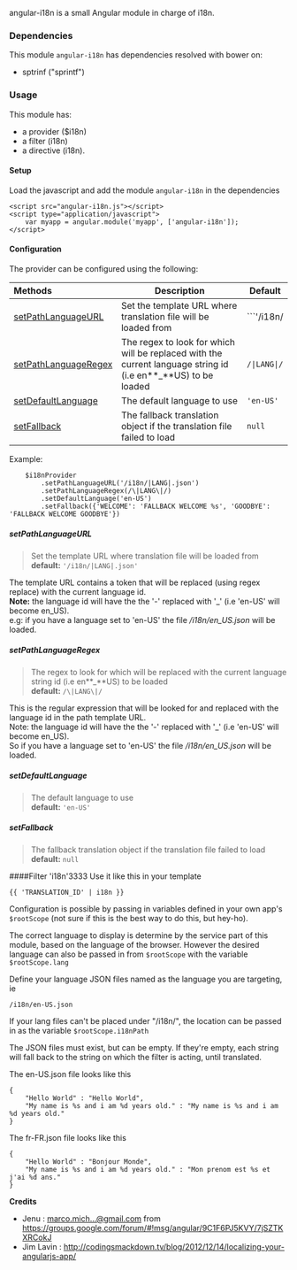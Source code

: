 angular-i18n is a small Angular module in charge of i18n.

### Dependencies

This module ```angular-i18n``` has dependencies resolved with bower on:
* sptrinf ("sprintf")

### Usage

This module has:
* a provider ($i18n) 
* a filter (i18n)
* a directive (i18n).

#### Setup

Load the javascript and add the module ```angular-i18n``` in the dependencies  
```
<script src="angular-i18n.js"></script>
<script type="application/javascript">
	var myapp = angular.module('myapp', ['angular-i18n']);
</script>
```  

#### Configuration
The provider can be configured using the following:  

| Methods | Description | Default |
| :-------| ----------- | ------- |
| [setPathLanguageURL](#setPathLanguageURL) | Set the template URL where translation file will be loaded from | ```'/i18n/|LANG|.json'``` |
| [setPathLanguageRegex](#setPathLanguageRegex) | The regex to look for which will be replaced with the current language string id (i.e en**_**US) to be loaded | ```/\|LANG\|/``` |
| [setDefaultLanguage](#setDefaultLanguage) | The default language to use | ```'en-US'``` |       
| [setFallback](#setFallback) | The fallback translation object if the translation file failed to load | ```null``` |  

Example:  
```
    $i18nProvider
    	.setPathLanguageURL('/i18n/|LANG|.json')
        .setPathLanguageRegex(/\|LANG\|/)
        .setDefaultLanguage('en-US')
        .setFallback({'WELCOME': 'FALLBACK WELCOME %s', 'GOODBYE': 'FALLBACK WELCOME GOODBYE'})
```  

##### setPathLanguageURL  
> Set the template URL where translation file will be loaded from  
**default:** ```'/i18n/|LANG|.json'```  

The template URL contains a token that will be replaced (using regex replace) with the current language id.  
**Note:** the language id will have the the '-' replaced with '_' (i.e 'en-US' will become en_US).  
e.g: if you have a language set to 'en-US' the file */i18n/en_US.json* will be loaded.

##### setPathLanguageRegex
> The regex to look for which will be replaced with the current language string id (i.e en**_**US) to be loaded  
**default:** ```/\|LANG\|/```  

This is the regular expression that will be looked for and replaced with the language id in the path template URL.  
Note: the language id will have the the '-' replaced with '_' (i.e 'en-US' will become en_US).  
So if you have a language set to 'en-US' the file */i18n/en_US.json* will be loaded.


##### setDefaultLanguage
> The default language to use  
**default:** ```'en-US'```

##### setFallback
> The fallback translation object if the translation file failed to load  
**default:** ```null```

####Filter 'i18n'3333
Use it like this in your template
```
{{ 'TRANSLATION_ID' | i18n }}  
```

Configuration is possible by passing in variables defined in your own app's `$rootScope`  (not sure if this is the best way to do this, but hey-ho).

The correct language to display is determine by the service part of this module, based on the language of the browser. However the desired language can also be passed in from `$rootScope` with the variable `$rootScope.lang`

Define your language JSON files named as the language you are targeting, ie
```
/i18n/en-US.json
```

If your lang files can't be placed under "/i18n/", the location can be passed in as the variable `$rootScope.i18nPath`

The JSON files must exist, but can be empty. If they're empty, each string will fall back to the string on which the filter is acting, until translated.

The en-US.json file looks like this
```
{
    "Hello World" : "Hello World",
    "My name is %s and i am %d years old." : "My name is %s and i am %d years old."
}
```

The fr-FR.json file looks like this
```
{
    "Hello World" : "Bonjour Monde",
    "My name is %s and i am %d years old." : "Mon prenom est %s et j'ai %d ans."
}
```
	
**Credits**
* Jenu : marco.mich...@gmail.com from https://groups.google.com/forum/#!msg/angular/9C1F6PJ5KVY/7jSZTKXRCokJ 
* Jim Lavin : http://codingsmackdown.tv/blog/2012/12/14/localizing-your-angularjs-app/
